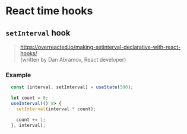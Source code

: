 # React time hooks

## `setInterval` hook

> https://overreacted.io/making-setinterval-declarative-with-react-hooks/  
> (written by Dan Abramov, React developer)

### Example

```js
  const [interval, setInterval] = useState(500);

  let count = 0;
  useInterval(() => {
    setInterval(interval * count);

    count += 1;
  }, interval);
```
